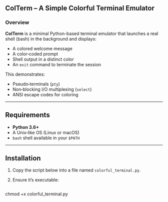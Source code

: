 ## ColTerm – A Simple Colorful Terminal Emulator

### Overview
**ColTerm** is a minimal Python-based terminal emulator that launches a real shell (bash) in the background and displays:

- A colored welcome message  
- A color‑coded prompt  
- Shell output in a distinct color  
- An `exit` command to terminate the session  

This demonstrates:
- Pseudo‑terminals (`pty`)  
- Non‑blocking I/O multiplexing (`select`)  
- ANSI escape codes for coloring  

---

## Requirements

- **Python 3.6+**  
- A Unix‑like OS (Linux or macOS)  
- `bash` shell available in your `$PATH`  

---

## Installation

1. Copy the script below into a file named `colorful_terminal.py`.  
2. Ensure it’s executable:
  
   ```bash
chmod +x colorful_terminal.py
```
